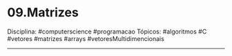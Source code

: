 # 09.Matrizes 
Disciplina: #computerscience #programacao
Tópicos: #algoritmos #C #vetores #matrizes #arrays #vetoresMultidimencionais 

---


